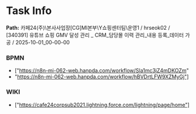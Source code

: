 # Task Info

**Path:** 카페24(주)\본사사업장\[CG]MI본부\Y쇼핑센터팀\운영1 / hrseok02 / [340391] 유튜브 쇼핑 GMV 달성 관리 _ CRM_담당몰 이력 관리_내용 등록_데이터 가공 / 2025-10-01_00-00-00

### BPMN
- ["https://n8n-mi-062-web.hanpda.com/workflow/Sla1mc3jZ4mDKOZm"
- "https://n8n-mi-062-web.hanpda.com/workflow/hBVDrtLFW9XZMyGj"]

### WIKI
- ["https://cafe24corpsub2021.lightning.force.com/lightning/page/home"]

